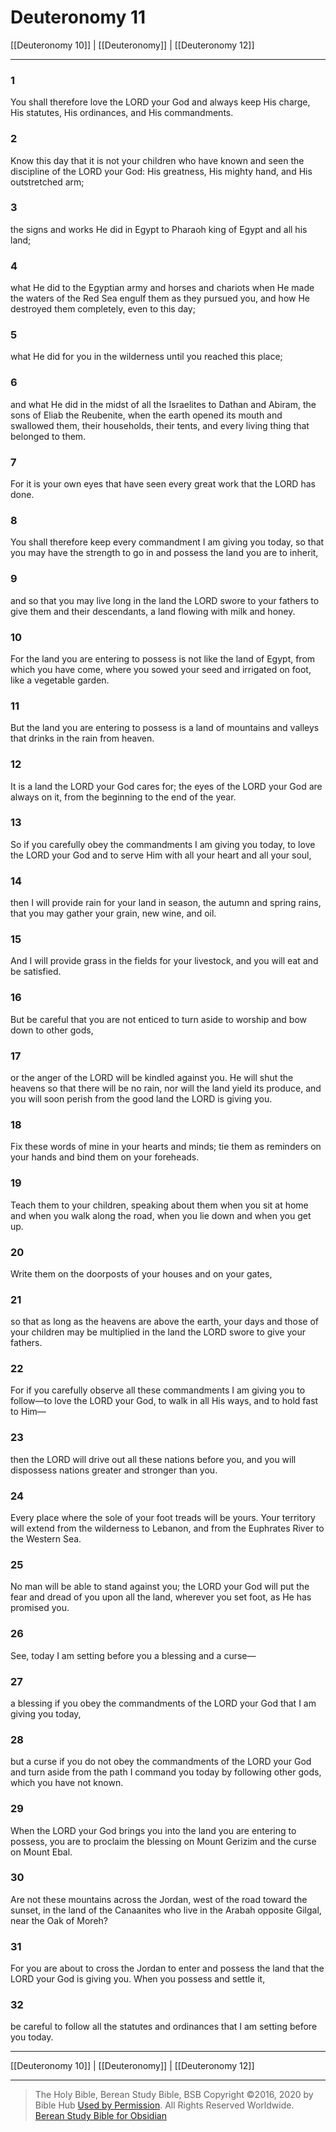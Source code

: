 # Deuteronomy 11

[[Deuteronomy 10]] | [[Deuteronomy]] | [[Deuteronomy 12]]

---

### 1
You shall therefore love the LORD your God and always keep His charge, His statutes, His ordinances, and His commandments.

### 2
Know this day that it is not your children who have known and seen the discipline of the LORD your God: His greatness, His mighty hand, and His outstretched arm;

### 3
the signs and works He did in Egypt to Pharaoh king of Egypt and all his land;

### 4
what He did to the Egyptian army and horses and chariots when He made the waters of the Red Sea engulf them as they pursued you, and how He destroyed them completely, even to this day;

### 5
what He did for you in the wilderness until you reached this place;

### 6
and what He did in the midst of all the Israelites to Dathan and Abiram, the sons of Eliab the Reubenite, when the earth opened its mouth and swallowed them, their households, their tents, and every living thing that belonged to them.

### 7
For it is your own eyes that have seen every great work that the LORD has done.

### 8
You shall therefore keep every commandment I am giving you today, so that you may have the strength to go in and possess the land you are to inherit,

### 9
and so that you may live long in the land the LORD swore to your fathers to give them and their descendants, a land flowing with milk and honey.

### 10
For the land you are entering to possess is not like the land of Egypt, from which you have come, where you sowed your seed and irrigated on foot, like a vegetable garden.

### 11
But the land you are entering to possess is a land of mountains and valleys that drinks in the rain from heaven.

### 12
It is a land the LORD your God cares for; the eyes of the LORD your God are always on it, from the beginning to the end of the year.

### 13
So if you carefully obey the commandments I am giving you today, to love the LORD your God and to serve Him with all your heart and all your soul,

### 14
then I will provide rain for your land in season, the autumn and spring rains, that you may gather your grain, new wine, and oil.

### 15
And I will provide grass in the fields for your livestock, and you will eat and be satisfied.

### 16
But be careful that you are not enticed to turn aside to worship and bow down to other gods,

### 17
or the anger of the LORD will be kindled against you. He will shut the heavens so that there will be no rain, nor will the land yield its produce, and you will soon perish from the good land the LORD is giving you.

### 18
Fix these words of mine in your hearts and minds; tie them as reminders on your hands and bind them on your foreheads.

### 19
Teach them to your children, speaking about them when you sit at home and when you walk along the road, when you lie down and when you get up.

### 20
Write them on the doorposts of your houses and on your gates,

### 21
so that as long as the heavens are above the earth, your days and those of your children may be multiplied in the land the LORD swore to give your fathers.

### 22
For if you carefully observe all these commandments I am giving you to follow—to love the LORD your God, to walk in all His ways, and to hold fast to Him—

### 23
then the LORD will drive out all these nations before you, and you will dispossess nations greater and stronger than you.

### 24
Every place where the sole of your foot treads will be yours. Your territory will extend from the wilderness to Lebanon, and from the Euphrates River to the Western Sea.

### 25
No man will be able to stand against you; the LORD your God will put the fear and dread of you upon all the land, wherever you set foot, as He has promised you.

### 26
See, today I am setting before you a blessing and a curse—

### 27
a blessing if you obey the commandments of the LORD your God that I am giving you today,

### 28
but a curse if you do not obey the commandments of the LORD your God and turn aside from the path I command you today by following other gods, which you have not known.

### 29
When the LORD your God brings you into the land you are entering to possess, you are to proclaim the blessing on Mount Gerizim and the curse on Mount Ebal.

### 30
Are not these mountains across the Jordan, west of the road toward the sunset, in the land of the Canaanites who live in the Arabah opposite Gilgal, near the Oak of Moreh?

### 31
For you are about to cross the Jordan to enter and possess the land that the LORD your God is giving you. When you possess and settle it,

### 32
be careful to follow all the statutes and ordinances that I am setting before you today.

---

[[Deuteronomy 10]] | [[Deuteronomy]] | [[Deuteronomy 12]]

---

> The Holy Bible, Berean Study Bible, BSB
> Copyright &copy;2016, 2020 by Bible Hub
> [Used by Permission](https://berean.bible/terms.htm). All Rights Reserved Worldwide.
> [Berean Study Bible for Obsidian](https://github.com/gapmiss/berean-study-bible-for-obsidian)</small>

